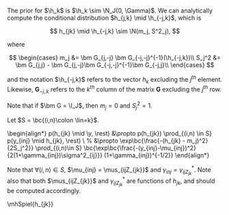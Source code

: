 The prior for $\h_k$ is $\h_k \sim \N_J(0, \Gamma)$.
We can analytically compute the conditional distribution 
$h_{j,k} \mid \h_{-j,k}$, which is 

$$
h_{jk}  \mid \h_{-j,k} \sim \N(m_j, S^2_j),
$$

where

$$
\begin{cases}
m_j &= \bm G_{j,-j} \bm G_{-j,-j}^{-1}(\h_{-j,k})\\
S_j^2 &= \bm G_{j,j} - \bm G_{j,-j}\bm G_{-j,-j}^{-1}\bm G_{-j,j}\\
\end{cases}
$$

and the notation $\h_{-j,k}$ refers to the vector $h_k$ excluding the 
$j^{th}$ element. Likewise, $\bm G_{-j,k}$ refers to the $k^{th}$ column 
of the matrix $\bm G$ excluding the $j^{th}$ row.

Note that if $\bm G = \I_J$, then $m_j=0$ and $S_j^2 = 1$.

Let $S = \bc{(i,n)\colon \lin=k}$.

\begin{align*}
p(h_{jk} \mid \y, \rest)  &\propto p(h_{jk}) \prod_{(i,n) \in S} p(y_{inj} \mid h_{jk}, \rest) \\
%
&\propto
\exp\bc{\frac{-(h_{jk} - m_j)^2}{2S_j^2}}
\prod_{(i,n)\in S} \bc{\exp\bc{\frac{-(y_{inj}-\mu_{inj})^2}{2(1+\gamma_{inj})\sigma^2_{ij}}} (1+\gamma_{inj})^{-1/2}}
\end{align*}

Note that $\forall (i,n) \in S$, $\mu_{inj} = \mus_{ijZ_{jk}}$ and 
$\gamma_{inj} = \gamma^*_{ijZ_{jk}}$. Note also that both $\mus_{ijZ_{jk}}$ and 
$\gamma^*_{ijZ_{jk}}$ are functions of $h_{jk}$, and should be computed
accordingly. 

\mhSpiel{h_{jk}}
